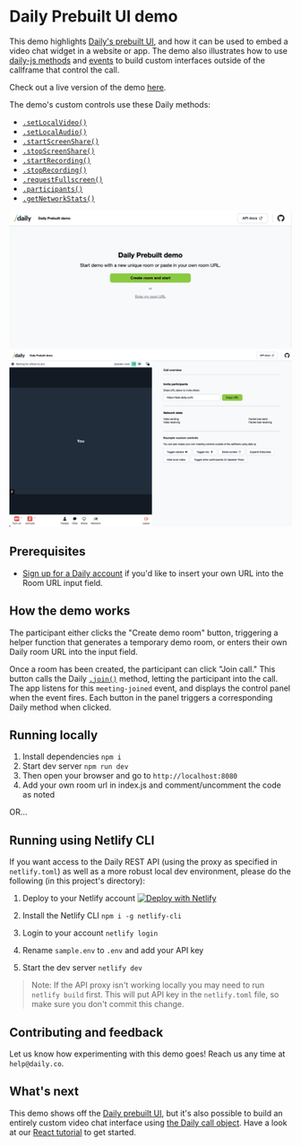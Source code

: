 # Daily Prebuilt UI demo

This demo highlights [Daily's prebuilt UI](https://www.daily.co/blog/prebuilt-ui/), and how it can be used to embed a video chat widget in a website or app. The demo also illustrates how to use [daily-js methods](https://docs.daily.co/reference#instance-methods) and [events](https://docs.daily.co/reference#events) to build custom interfaces outside of the callframe that control the call.

Check out a live version of the demo [here](https://prebuilt-ui.netlify.app/).

The demo's custom controls use these Daily methods:

- [`.setLocalVideo()`](https://docs.daily.co/reference#%EF%B8%8F-setlocalvideo)
- [`.setLocalAudio()`](https://docs.daily.co/reference#%EF%B8%8F-setlocalaudio)
- [`.startScreenShare()`](https://docs.daily.co/reference#%EF%B8%8F-startscreenshare)
- [`.stopScreenShare()`](https://docs.daily.co/reference#%EF%B8%8F-stopscreenshare)
- [`.startRecording()`](https://docs.daily.co/reference#%EF%B8%8F-startrecording)
- [`.stopRecording()`](https://docs.daily.co/reference#%EF%B8%8F-stoprecording)
- [`.requestFullscreen()`](https://docs.daily.co/reference#requestfullscreen)
- [`.participants()`](https://docs.daily.co/reference#%EF%B8%8F-participants)
- [`.getNetworkStats()`](https://docs.daily.co/reference#%EF%B8%8F-getnetworkstats)

![homescreen](./assets/homescreen.png)
![call ui](./assets/call_ui.png)

## Prerequisites

- [Sign up for a Daily account](https://dashboard.daily.co/signup) if you'd like to insert your own URL into the Room URL input field.

## How the demo works

The participant either clicks the "Create demo room" button, triggering a helper function that generates a temporary demo room, or enters their own Daily room URL into the input field.

Once a room has been created, the participant can click "Join call." This button calls the Daily [`.join()`](https://docs.daily.co/reference#%EF%B8%8F-join) method, letting the participant into the call. The app listens for this `meeting-joined` event, and displays the control panel when the event fires. Each button in the panel triggers a corresponding Daily method when clicked.

## Running locally

1. Install dependencies `npm i`
2. Start dev server `npm run dev`
3. Then open your browser and go to `http://localhost:8080`
4. Add your own room url in index.js and comment/uncomment the code as noted

OR...

## Running using Netlify CLI

If you want access to the Daily REST API (using the proxy as specified in `netlify.toml`) as well as a more robust local dev environment, please do the following (in this project's directory):

1. Deploy to your Netlify account
   [![Deploy with Netlify](https://www.netlify.com/img/deploy/button.svg)](https://app.netlify.com/start/deploy?repository=https://github.com/daily-demos/prebuilt-ui)

2. Install the Netlify CLI `npm i -g netlify-cli`
3. Login to your account `netlify login`
4. Rename `sample.env` to `.env` and add your API key
5. Start the dev server `netlify dev`

> Note: If the API proxy isn't working locally you may need to run `netlify build` first. This will put API key in the `netlify.toml` file, so make sure you don't commit this change.

## Contributing and feedback

Let us know how experimenting with this demo goes! Reach us any time at `help@daily.co`.

## What's next

This demo shows off the [Daily prebuilt UI](https://www.daily.co/blog/prebuilt-ui/), but it's also possible to build an entirely custom video chat interface using [the Daily call object](https://docs.daily.co/docs/build-a-custom-video-chat-interface). Have a look at our [React tutorial](https://www.daily.co/blog/building-a-custom-video-chat-app-with-react/) to get started.
